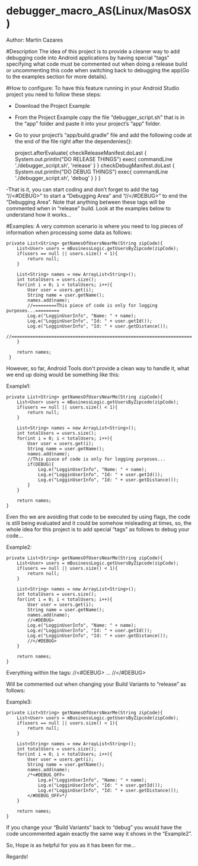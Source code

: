 # debugger_macro_AS(Linux/MasOSX)
Author: Martin Cazares

#Description
The idea of this project is to provide a cleaner way to add debugging code into Android applications by having
special "tags" specifying what code must be commented out when doing a release build or uncommenting this code when switching back to debugging the app(Go to the examples section for more details).

#How to configure:
To have this feature running in your Android Studio project you need to follow these steps:
- Download the Project Example
- From the Project Example copy the file “debugger_script.sh” that is in the “app” folder and paste it into your project’s “app” folder.
- Go to your project’s “app/build.gradle” file and add the following code at the end of the file right after the dependenies{}:

    project.afterEvaluate{
        checkReleaseManifest.doLast {
            System.out.println("DO RELEASE THINGS")
            exec{
                commandLine './debugger_script.sh', 'release'
            }
        }
        checkDebugManifest.doLast {
            System.out.println("DO DEBUG THINGS")
            exec{
                commandLine './debugger_script.sh', 'debug'
            }
        }
    }

-That is it, you can start coding and don’t forget to add the tag “//<#DEBUG>” to start a “Debugging Area” and “//</#DEBUG>” to end the “Debugging Area”. Note that anything between these tags will be commented when in “release” build. Look at the examples below to understand how it works…


#Examples:
A very common scenario is where you need to log pieces of information when processing some data as follows:

    private List<String> getNamesOfUsersNearMe(String zipCode){
        List<User> users = mBusinessLogic.getUsersByZipcode(zipCode);
        if(users == null || users.size() < 1){
            return null;
        }

        List<String> names = new ArrayList<String>();
        int totalUsers = users.size();
        for(int i = 0; i < totalUsers; i++){
            User user = users.get(i);
            String name = user.getName();
            names.add(name);
            //=========This piece of code is only for logging purposes...=========
            Log.e("LogginUserInfo", "Name: " + name);
            Log.e("LogginUserInfo", "Id: " + user.getId());
            Log.e("LogginUserInfo", "Id: " + user.getDistance());
            //====================================================================
        }

        return names;
     }

However, so far, Android Tools don't provide a clean way to handle it, what we end up doing would be something like this:

Example1:

    private List<String> getNamesOfUsersNearMe(String zipCode){
        List<User> users = mBusinessLogic.getUsersByZipcode(zipCode);
        if(users == null || users.size() < 1){
            return null;
        }

        List<String> names = new ArrayList<String>();
        int totalUsers = users.size();
        for(int i = 0; i < totalUsers; i++){
            User user = users.get(i);
            String name = user.getName();
            names.add(name);
            //This piece of code is only for logging purposes...
            if(DEBUG){
                Log.e("LogginUserInfo", "Name: " + name);
                Log.e("LogginUserInfo", "Id: " + user.getId());
                Log.e("LogginUserInfo", "Id: " + user.getDistance());
            }
        }

        return names;
    }

Even tho we are avoiding that code to be executed by using flags, the code is still being evaluated and it could be somehow misleading at times, so, the whole idea for this project is to add special “tags” as follows to debug your code…

Example2:

    private List<String> getNamesOfUsersNearMe(String zipCode){
        List<User> users = mBusinessLogic.getUsersByZipcode(zipCode);
        if(users == null || users.size() < 1){
            return null;
        }

        List<String> names = new ArrayList<String>();
        int totalUsers = users.size();
        for(int i = 0; i < totalUsers; i++){
            User user = users.get(i);
            String name = user.getName();
            names.add(name);
            //<#DEBUG>
            Log.e("LogginUserInfo", "Name: " + name);
            Log.e("LogginUserInfo", "Id: " + user.getId());
            Log.e("LogginUserInfo", "Id: " + user.getDistance());
            //</#DEBUG>
        }

        return names;
    }

Everything within the tags:
//<#DEBUG>
…
//</#DEBUG>

Will be commented out when changing your Build Variants to “release” as follows:

Example3:

    private List<String> getNamesOfUsersNearMe(String zipCode){
        List<User> users = mBusinessLogic.getUsersByZipcode(zipCode);
        if(users == null || users.size() < 1){
            return null;
        }

        List<String> names = new ArrayList<String>();
        int totalUsers = users.size();
        for(int i = 0; i < totalUsers; i++){
            User user = users.get(i);
            String name = user.getName();
            names.add(name);
            /*<#DEBUG_OFF>
                Log.e("LogginUserInfo", "Name: " + name);
                Log.e("LogginUserInfo", "Id: " + user.getId());
                Log.e("LogginUserInfo", "Id: " + user.getDistance());
            </#DEBUG_OFF>*/
        }

        return names;
    }

If you change your “Build Variants” back to “debug” you would have the code uncommented again exactly the same way it shows in the “Example2”.


So, Hope is as helpful for you as it has been for me…

Regards!